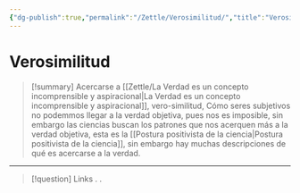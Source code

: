 ```yaml
---
{"dg-publish":true,"permalink":"/Zettle/Verosimilitud/","title":"Verosimilitud","tags":["ZeType/Idea"],"created":"2023-08-31T17:42:37.542-05:00","updated":"2023-09-25T12:37:13.276-05:00"}
---
```



# Verosimilitud

> [!summary] 
> Acercarse a [[Zettle/La Verdad es un concepto incomprensible y aspiracional\|La Verdad es un concepto incomprensible y aspiracional]], vero-similitud, Cómo seres subjetivos no podemmos llegar a la verdad objetiva, pues nos es imposible, sin embargo las ciencias buscan los patrones que nos acerquen más a la verdad objetiva, esta es la [[Postura positivista de la ciencia\|Postura positivista de la ciencia]], sin embargo hay muchas descripciones de qué es acercarse a la verdad.

- - - 
> [!question] Links
> .
> .
